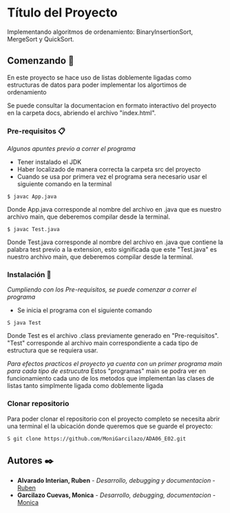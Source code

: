 # Título del Proyecto

Implementando algoritmos de ordenamiento: BinaryInsertionSort, MergeSort y QuickSort.

## Comenzando 🚀

En este proyecto se hace uso de listas doblemente ligadas como estructuras de datos para poder implementar los algortimos de ordenamiento

Se puede consultar la documentacion en formato interactivo del proyecto en la carpeta docs, 
abriendo el archivo "index.html".

### Pre-requisitos 📋

_Algunos apuntes previo a correr el programa_

* Tener instalado el JDK 
* Haber localizado de manera correcta la carpeta src del proyecto
* Cuando se usa por primera vez el programa sera necesario usar el siguiente comando en la terminal

```
$ javac App.java
```
Donde App.java corresponde al nombre del archivo en .java que es nuestro archivo main, que deberemos compilar desde la terminal.

```
$ javac Test.java
```
Donde Test.java corresponde al nombre del archivo en .java que contiene la palabra test previo a la extension,
esto significada que este "Test.java" es nuestro archivo main, que deberemos compilar desde la terminal.

### Instalación 🔧

_Cumpliendo con los Pre-requisitos, se puede comenzar a correr el programa_

* Se inicia el programa con el siguiente comando

```
S java Test
```
Donde Test es el archivo .class previamente generado en "Pre-requisitos". "Test" corresponde al archivo main
correspondiente a cada tipo de estructura que se requiera usar.

_Para efectos practicos el proyecto ya cuenta con un primer programa main para cada tipo de estrucutra_
Estos "programas" main se podra ver en funcionamiento cada uno de los metodos que implementan las clases
de listas tanto simplmente ligada como doblemente ligada

### Clonar repositorio

Para poder clonar el repositorio con el proyecto completo se necesita abrir una terminal el la ubicación donde queremos
que se guarde el proyecto:

```
S git clone https://github.com/MoniGarcilazo/ADA06_E02.git 
```


## Autores ✒️

* **Alvarado Interian, Ruben** - *Desarrollo, debugging y documentacion* - [Ruben](https://gist.github.com/kirake-a)
* **Garcilazo Cuevas, Monica** - *Desarrollo, debugging, documentacion* - [Monica](https://github.com/MoniGarcilazo)
